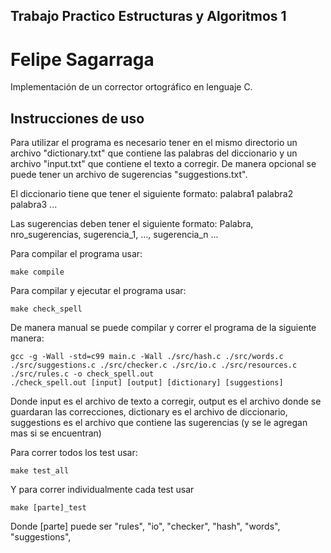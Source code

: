 ## Trabajo Practico Estructuras y Algoritmos 1


# Felipe Sagarraga

Implementación de un corrector ortográfico en lenguaje C.

## Instrucciones de uso

Para utilizar el programa es necesario tener en el mismo directorio un archivo "dictionary.txt" que contiene las palabras del diccionario y un archivo  "input.txt" que contiene el texto a corregir.
De manera opcional se puede tener un archivo de sugerencias "suggestions.txt".

El diccionario tiene que tener el siguiente formato:
palabra1
palabra2
palabra3
...

Las sugerencias deben tener el siguiente formato:
Palabra, nro_sugerencias, sugerencia_1, ..., sugerencia_n
...

Para compilar el programa usar:
```
make compile
```
Para compilar y ejecutar el programa usar:
```
make check_spell
```
De manera manual se puede compilar y correr el programa de la siguiente manera:
```
gcc -g -Wall -std=c99 main.c -Wall ./src/hash.c ./src/words.c ./src/suggestions.c ./src/checker.c ./src/io.c ./src/resources.c ./src/rules.c -o check_spell.out
./check_spell.out [input] [output] [dictionary] [suggestions]
```
Donde input es el archivo de texto a corregir, output es el archivo donde se guardaran las correcciones, dictionary es el archivo de diccionario, suggestions es el archivo que contiene las sugerencias (y se le agregan mas si se encuentran)

Para correr todos los test usar:
```
make test_all
```
Y para correr individualmente cada test usar
```
make [parte]_test
```
Donde [parte] puede ser "rules", "io", "checker", "hash", "words", "suggestions",